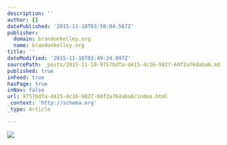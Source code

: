 ```yaml
---
description: ''
author: []
datePublished: '2015-11-10T03:50:04.567Z'
publisher:
  domain: brandonkelley.org
  name: brandonkelley.org
title: ''
dateModified: '2015-11-10T03:49:24.997Z'
sourcePath: _posts/2015-11-10-9757bdfa-d415-4c16-9827-60f2a764aba6.md
published: true
inFeed: true
hasPage: true
inNav: false
url: 9757bdfa-d415-4c16-9827-60f2a764aba6/index.html
_context: 'http://schema.org'
_type: Article

---
```

![](http://brandonkelley.org/wp-content/uploads/2015/07/cropped-BrandonKelley_Org_Header-copy.png)